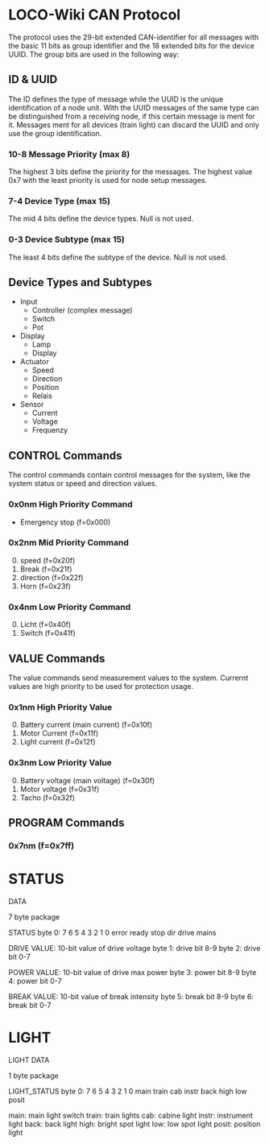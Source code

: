 # LOCO-Wiki CAN Protocol

The protocol uses the 29-bit extended CAN-identifier for all messages with the basic 11 bits as group identifier and the 18 extended bits for the device UUID. The group bits are used in the following way:

## ID & UUID
The ID defines the type of message while the UUID is the unique identification of a node unit. With the UUID messages of the same type can be distinguished from a receiving node, if this certain message is ment for it. Messages ment for all devices (train light) can discard the UUID and only use the group identification.

### 10-8 Message Priority (max 8)
The highest 3 bits define the priority for the messages. The highest value 0x7 with the least priority is used for node setup messages.

### 7-4 Device Type (max 15)
The mid 4 bits define the device types. Null is not used.

### 0-3 Device Subtype (max 15)
The least 4 bits define the subtype of the device. Null is not used.

## Device Types and Subtypes
* Input
    - Controller (complex message)
    - Switch
    - Pot
* Display
    - Lamp
    - Display
* Actuator
    - Speed
    - Direction
    - Position
    - Relais
* Sensor
    - Current
    - Voltage
    - Frequenzy


## CONTROL Commands
The control commands contain control messages for the system, like the system status or speed and direction values.

### 0x0nm   High Priority Command
* Emergency stop    (f=0x000)

### 0x2nm   Mid Priority Command
0. speed            (f=0x20f)
1. Break            (f=0x21f)
2. direction        (f=0x22f)
3. Horn             (f=0x23f)

### 0x4nm   Low Priority Command
0. Licht            (f=0x40f)
1. Switch           (f=0x41f)

## VALUE Commands
The value commands send measurement values to the system. Currernt values are high priority to be used for protection usage.

### 0x1nm      High Priority Value
0. Battery current (main current)   (f=0x10f)
1. Motor Current                    (f=0x11f)
2. Light current                    (f=0x12f)

### 0x3nm       Low Priority Value
0. Battery voltage (main voltage)   (f=0x30f)
1. Motor voltage                    (f=0x31f)
2. Tacho                            (f=0x32f)


## PROGRAM Commands

### 0x7nm                           (f=0x7ff)


# STATUS

DATA

7 byte package

STATUS
byte 0:   7      6      5      4      3      2      1      0
        error  ready   stop                 dir   drive  mains

DRIVE VALUE: 10-bit value of drive voltage
byte 1: drive bit 8-9
byte 2: drive bit 0-7

POWER VALUE: 10-bit value of drive max power
byte 3: power bit 8-9
byte 4: power bit 0-7

BREAK VALUE: 10-bit value of break intensity
byte 5: break bit 8-9
byte 6: break bit 0-7


# LIGHT

LIGHT DATA

1 byte package

LIGHT_STATUS
byte 0:   7      6      5      4      3      2      1      0
         main  train   cab   instr   back    high   low   posit

main:    main light switch
train:   train lights
cab:     cabine light
instr:   instrument light
back:    back light
high:    bright spot light
low:     low spot light
posit:   position light
